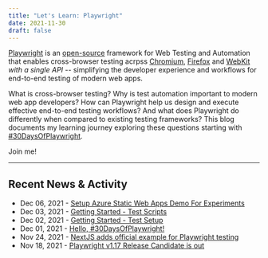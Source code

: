 ```yaml
---
title: "Let's Learn: Playwright"
date: 2021-11-30
draft: false
---
```


[Playwright](https://playwright.dev) is an [open-source](https://github.com/microsoft/playwright) framework for Web Testing and Automation that enables cross-browser testing acrpss [Chromium](https://www.chromium.org/Home), [Firefox](https://www.mozilla.org/firefox) and [WebKit](https://webkit.org/) _with a single API_ -- 
simplifying the developer experience and workflows for end-to-end testing of modern web apps.

What is cross-browser testing? Why is test automation important to modern web app developers? How can Playwright help us design and execute effective end-to-end testing workflows? And what does Playwright do differently when compared to existing testing frameworks? This blog documents my learning journey exploring these questions starting with [#30DaysOfPlaywright](about/#my-30daysofplaywright-quickstart).

Join me!



---

## Recent News & Activity

 * Dec 06, 2021 - [Setup Azure Static Web Apps Demo For Experiments](https://green-stone-0ef96ef10.azurestaticapps.net/)
 * Dec 03, 2021 - [Getting Started - Test Scripts](002-getting-started-testing/)
 * Dec 02, 2021 - [Getting Started - Test Setup](001-getting-started-setup/)
 * Dec 01, 2021 - [Hello, #30DaysOfPlaywright!](000-hello-30days)
 * Nov 24, 2021 - [NextJS adds official example for Playwright testing](https://twitter.com/maxibanki/status/1463443111099707392)
 * Nov 18, 2021 - [Playwright v1.17 Release Candidate is out](https://twitter.com/playwrightweb/status/1461252085664522242)